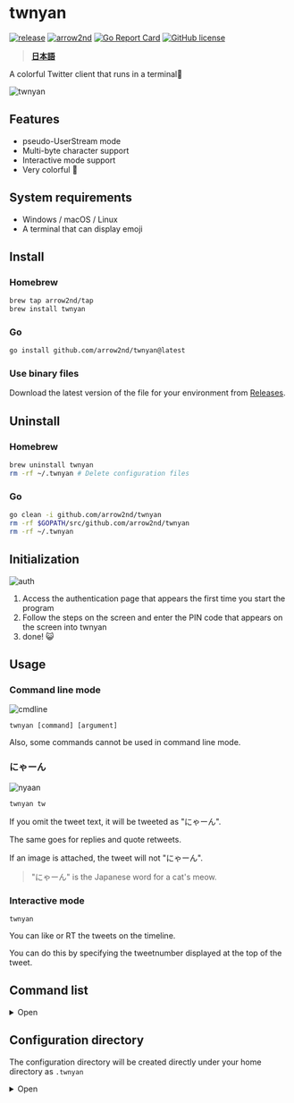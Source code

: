 # twnyan

[![release](https://github.com/arrow2nd/twnyan/actions/workflows/release.yml/badge.svg)](https://github.com/arrow2nd/twnyan/actions/workflows/release.yml)
[![arrow2nd](https://circleci.com/gh/arrow2nd/twnyan.svg?style=shield)](https://circleci.com/gh/arrow2nd/twnyan/tree/main)
[![Go Report Card](https://goreportcard.com/badge/github.com/arrow2nd/twnyan)](https://goreportcard.com/report/github.com/arrow2nd/twnyan)
[![GitHub license](https://img.shields.io/github/license/arrow2nd/twnyan)](https://github.com/arrow2nd/twnyan/blob/main/LICENSE.txt)

> **[日本語](README.md)**

A colorful Twitter client that runs in a terminal🐾

![twnyan](https://user-images.githubusercontent.com/44780846/106699506-612c0f80-6626-11eb-803e-332512822789.gif)

## Features

- pseudo-UserStream mode
- Multi-byte character support
- Interactive mode support
- Very colorful 🎨

## System requirements

- Windows / macOS / Linux
- A terminal that can display emoji

## Install

### Homebrew

```sh
brew tap arrow2nd/tap
brew install twnyan
```

### Go

```sh
go install github.com/arrow2nd/twnyan@latest
```

### Use binary files

Download the latest version of the file for your environment from [Releases](https://github.com/arrow2nd/twnyan/releases).

## Uninstall

### Homebrew

```sh
brew uninstall twnyan
rm -rf ~/.twnyan # Delete configuration files
```

### Go

```sh
go clean -i github.com/arrow2nd/twnyan
rm -rf $GOPATH/src/github.com/arrow2nd/twnyan
rm -rf ~/.twnyan
```

## Initialization

![auth](https://user-images.githubusercontent.com/44780846/106747441-4a59dd00-6667-11eb-8248-3468cb39f7d1.png)

1. Access the authentication page that appears the first time you start the program
2. Follow the steps on the screen and enter the PIN code that appears on the screen into twnyan
3. done! 😺

## Usage

### Command line mode

![cmdline](https://user-images.githubusercontent.com/44780846/106699170-b287cf00-6625-11eb-8374-8565286db3e2.gif)

`twnyan [command] [argument]`

Also, some commands cannot be used in command line mode.

### にゃーん

![nyaan](https://user-images.githubusercontent.com/44780846/106699001-558c1900-6625-11eb-948e-6212ab0cba40.gif)

`twnyan tw`

If you omit the tweet text, it will be tweeted as "にゃーん".

The same goes for replies and quote retweets.

If an image is attached, the tweet will not "にゃーん".

> "にゃーん" is the Japanese word for a cat's meow.

### Interactive mode

`twnyan`

You can like or RT the tweets on the timeline.

You can do this by specifying the tweetnumber displayed at the top of the tweet.

## Command list

<details>
<summary>Open</summary>

## tweet

`Alias: tw`

### tweet [text] [imagefile]

Post a tweet.

| Arguments  | Hints                                                                            | Examples                         |
| ---------- | -------------------------------------------------------------------------------- | -------------------------------- |
| text       | If there is no text and image file, the message will be posted with a "にゃーん" | `tweet`                          |
| image file | If there is more than one, please separate them with a space                     | `tweet 🍣 sushi1.png sushi2.png` |

- You can also omit the text and just post an image (e.g. `tweet cat.png`)

### tweet multi

`Alias: ml`

Post a multi-line tweet.

| Arguments  | Hints                                                        | Examples                      |
| ---------- | ------------------------------------------------------------ | ----------------------------- |
| image file | If there is more than one, please separate them with a space | `tweet multi dog.png cat.png` |

- To finish typing, type a semicolon `;` at the end of the sentence
- To cancel, input `:exit`.

### tweet remove [\<tweetnumber\>]...

`Alias: rm`

Delete a tweet.

| Arguments   | Hints                                                      | Examples           |
| ----------- | ---------------------------------------------------------- | ------------------ |
| tweetNumber | Separate each tweet with a space if there is more than one | `tweet remove 2 5` |

## timeline

`Alias: tl`

### timeline [counts]

Get a home timeline.

| Arguments | Hints                                                                | Examples      |
| --------- | -------------------------------------------------------------------- | ------------- |
| counts    | If you omit it, the default value is given in the configuration file | `timeline 39` |

## stream

`Alias: st`

It first accumulates tweets from the home timeline for a minute, then displays the tweets with a one-minute delay, just like the UserStream API.

**Ctrl+C** to exit.

## mention

`Alias: mt`

### mention [counts]

Get a Mentions to you.

| Arguments | Hints                                                                | Examples     |
| --------- | -------------------------------------------------------------------- | ------------ |
| counts    | If you omit it, the default value is given in the configuration file | `mention 20` |

## list

`Alias: ls`

### list [\<listname\>] [counts]

Get a timeline of the list.

| Arguments | Hints                                                                        | Examples                  |
| --------- | ---------------------------------------------------------------------------- | ------------------------- |
| list name | If you are running in interactive mode, you can complete it with the Tab key | `list Cats`               |
| counts    | If you omit it, the default value is given in the configuration file         | `list "Cat Gathering" 30` |

## user

`Alias: ur`

### user [<username/tweetnumber>] [counts]

Get a timeline of the specified user.

| Arguments            | Hints                                                                | Examples                  |
| -------------------- | -------------------------------------------------------------------- | ------------------------- |
| username/tweetnumber | Either can be specified<br>The '@' in the username is optional       | `user github`<br>`user 1` |
| counts               | If you omit it, the default value is given in the configuration file | `user twitter 15`         |

### user own [counts]

Get your own timeline.

| Arguments | Hints                                                                | Examples      |
| --------- | -------------------------------------------------------------------- | ------------- |
| counts    | If you omit it, the default value is given in the configuration file | `user own 50` |

## search

`Alias: sh`

### search [\<keyword\>] [counts]

Searches for tweets tweets in the past 7 days.

| Arguments | Hints                                                                | Examples           |
| --------- | -------------------------------------------------------------------- | ------------------ |
| keyword   | Please enclose any spaces in double quotes                           | `search "cat dog"` |
| counts    | If you omit it, the default value is given in the configuration file | `search sushi 5`   |

## like

`Alias: lk, fv`

### like [\<tweetnumber\>]

Like a tweet.

| Arguments   | Hints                                                      | Examples   |
| ----------- | ---------------------------------------------------------- | ---------- |
| tweetnumber | Separate each tweet with a space if there is more than one | `like 1 2` |

### like remove [\<tweetnumber\>]

`Alias: rm`

UnLike a tweet.

| Arguments   | Hints                                                      | Examples          |
| ----------- | ---------------------------------------------------------- | ----------------- |
| tweetnumber | Separate each tweet with a space if there is more than one | `like remove 1 2` |

## retweet

`Alias: rt`

### retweet [\<tweetnumber\>]...

Retweet a tweet.

| Arguments   | Hints                                                      | Examples      |
| ----------- | ---------------------------------------------------------- | ------------- |
| tweetnumber | Separate each tweet with a space if there is more than one | `retweet 1 5` |

### retweet remove [\<tweetnumber\>]...

`Alias: rm`

UnRetweet tweet.

| Arguments   | Hints                                                      | Examples             |
| ----------- | ---------------------------------------------------------- | -------------------- |
| tweetnumber | Separate each tweet with a space if there is more than one | `retweet remove 1 5` |

## quote

`Alias: qt`

### quote [\<tweetnumber\>] [text] [imagefile]

Quote a tweet.

| Arguments   | Hints                                                                            | Examples                           |
| ----------- | -------------------------------------------------------------------------------- | ---------------------------------- |
| tweetnumber | Specify the number of the tweet to quote                                         | `quote 1 good!!!`                  |
| text        | If there is no text and image file, the message will be posted with a "にゃーん" | `quote 1`                          |
| imagefile   | If there is more than one, please separate them with a space                     | `quote 1 🍣 sushi1.png sushi2.png` |

### quote multi

`Alias: ml`

Post a multi-line quote retweet.

| Arguments  | Hints                                                        | Examples              |
| ---------- | ------------------------------------------------------------ | --------------------- |
| image file | If there is more than one, please separate them with a space | `quote multi cat.png` |

- To finish typing, type a semicolon `;` at the end of the sentence
- To cancel, input `:exit`.

## reply

`Alias: rp`

### reply [\<tweetnumber\>] [text] [imagefile]

Post a reply.

| Arguments   | Hints                                                                            | Examples                     |
| ----------- | -------------------------------------------------------------------------------- | ---------------------------- |
| tweetnumber | Specify the number of the tweet you want to reply to.                            | `reply 1 meow`               |
| text        | If there is no text and image file, the message will be posted with a "にゃーん" | `reply 1`                    |
| image file  | If there is more than one, please separate them with a space                     | `reply 1 good!!! sushi1.png` |

- You can also omit the text and just post an image. (e.g. `reply 1 dog.png`)

### reply multi

`Alias: ml`

Post a multi-line reply.

| Arguments  | Hints                                                        | Examples              |
| ---------- | ------------------------------------------------------------ | --------------------- |
| image file | If there is more than one, please separate them with a space | `reply multi cat.png` |

- To finish typing, type a semicolon `;` at the end of the sentence
- To cancel, input `:exit`.

## follow

`Alias: fw`

### follow [<username/tweetnumber>]

Follow a user.

| Arguments            | Hints                                                          | Examples                      |
| -------------------- | -------------------------------------------------------------- | ----------------------------- |
| username/tweetnumber | Either can be specified<br>The '@' in the username is optional | `follow github`<br>`follow 1` |

### follow remove [<username/tweetnumber>]

`Alias: rm`

Unfollow a user.

| Arguments            | Hints                                                          | Examples                                       |
| -------------------- | -------------------------------------------------------------- | ---------------------------------------------- |
| username/tweetnumber | Either can be specified<br>The '@' in the username is optional | `follow remove arrow_2nd`<br>`follow remove 1` |

## block

`Alias: bk`

### block [<username/tweetnumber>]

Block a user.

| Arguments            | Hints                                                          | Examples                       |
| -------------------- | -------------------------------------------------------------- | ------------------------------ |
| username/tweetnumber | Either can be specified<br>The '@' in the username is optional | `block arrow_2nd`<br>`block 1` |

### block remove [<username/tweetnumber>]

`Alias: rm`

Unblock a user.

| Arguments            | Hints                                                          | Examples                                     |
| -------------------- | -------------------------------------------------------------- | -------------------------------------------- |
| username/tweetnumber | Either can be specified<br>The '@' in the username is optional | `block remove arrow_2nd`<br>`block remove 1` |

## mute

`Alias: mu`

### mute [<username/tweetnumber>]

Mute a user.

| Arguments            | Hints                                                          | Examples                     |
| -------------------- | -------------------------------------------------------------- | ---------------------------- |
| username/tweetnumber | Either can be specified<br>The '@' in the username is optional | `mute arrow_2nd`<br>`mute 1` |

### mute remove [<username/tweetnumber>]

`Alias: rm`

Unmute a user.

| Arguments            | Hints                                                          | Examples                                   |
| -------------------- | -------------------------------------------------------------- | ------------------------------------------ |
| username/tweetnumber | Either can be specified<br>The '@' in the username is optional | `mute remove arrow_2nd`<br>`mute remove 1` |

## open

`Alias: op`

### open [\<tweetnumber\>]

View the tweet in your browser.

| Arguments   | Hints                                                          | Examples |
| ----------- | -------------------------------------------------------------- | -------- |
| tweetnumber | Specify the number of the tweet to be displayed in the browser | `open 2` |

## clear

Initialize the screen.

## help

Displays help.

You can also use `[command] help` to display help for a command.

## exit

Exits the interactive mode.

</details>

## Configuration directory

The configuration directory will be created directly under your home directory as `.twnyan`

<details>
<summary>Open</summary>

### .cred.yaml

A file of authentication information.

### option.yaml

A file of option setting.

| 名前       | 説明                                |
| ---------- | ----------------------------------- |
| ConfigDir  | Path of the configuration directory |
| Counts     | Default number of acquisitions      |
| DateFormat | Date Format                         |
| TimeFormat | Time Format                         |

- The format of the date and time is the same as the format string of the [time package](https://golang.org/pkg/time/#pkg-constants)

### color.yaml

A file of color settings.

| 名前         | 説明                                           |
| ------------ | ---------------------------------------------- |
| Accent1      | Accent Color 1                                 |
| Accent2      | Accent Color 2                                 |
| Accent3      | Accent Color 3                                 |
| Error        | Background color of error messages             |
| BoxForground | Text color when reversing                      |
| Separator    | Separator                                      |
| UserName     | User Name                                      |
| ScreenName   | Screen Name                                    |
| Reply        | Indication of reply, color of user replying to |
| Hashtag      | Hashtag                                        |
| Favorite     | Display of likes, color of the number of likes |
| Retweet      | Display of Retweet, color of retweet count     |
| Verified     | Verified account                               |
| Protected    | Private account                                |
| Following    | Folloing                                       |
| FollowedBy   | Followed by                                    |
| Block        | Block                                          |
| Mute         | Mute                                           |

</details>

